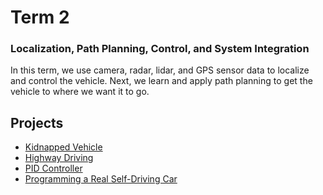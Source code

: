 # Term 2
### Localization, Path Planning, Control, and System Integration
In this term, we use camera, radar, lidar, and GPS sensor data to localize and control the vehicle. Next, we learn and apply path planning to get the vehicle to where we want it to go.

## Projects
- [Kidnapped Vehicle][1]
- [Highway Driving][2]
- [PID Controller][3]
- [Programming a Real Self-Driving Car][4]

[1]: https://github.com/jissac/SDCND/tree/master/Term2/Kidnapped_Vehicle
[2]: https://github.com/jissac/SDCND/tree/master/Term1/
[3]: https://github.com/jissac/SDCND/tree/master/Term1/
[4]: https://github.com/jissac/SDCND/tree/master/Term1/
[5]: https://github.com/jissac/SDCND/tree/master/Term1/
